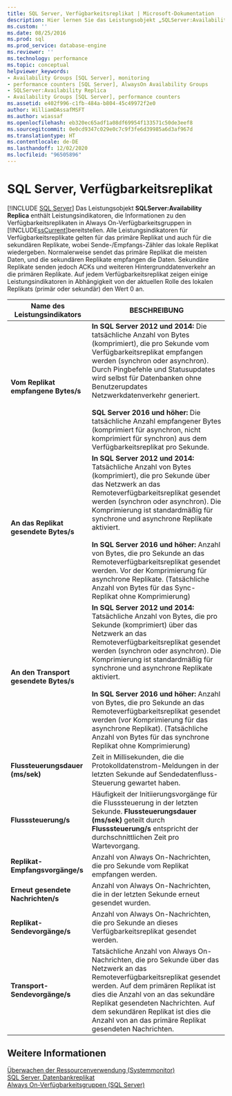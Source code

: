 ```yaml
---
title: SQL Server, Verfügbarkeitsreplikat | Microsoft-Dokumentation
description: Hier lernen Sie das Leistungsobjekt „SQLServer:Availability Replica“ kennen, das Leistungsindikatoren zu Verfügbarkeitsreplikaten in Always On-Verfügbarkeitsgruppen enthält.
ms.custom: ''
ms.date: 08/25/2016
ms.prod: sql
ms.prod_service: database-engine
ms.reviewer: ''
ms.technology: performance
ms.topic: conceptual
helpviewer_keywords:
- Availability Groups [SQL Server], monitoring
- performance counters [SQL Server], AlwaysOn Availability Groups
- SQLServer:Availability Replica
- Availability Groups [SQL Server], performance counters
ms.assetid: e402f996-c1fb-484a-b804-45c49972f2e0
author: WilliamDAssafMSFT
ms.author: wiassaf
ms.openlocfilehash: eb320ec65adf1a08df69954f133571c50de3eef8
ms.sourcegitcommit: 0e0cd9347c029e0c7c9f3fe6d39985a6d3af967d
ms.translationtype: HT
ms.contentlocale: de-DE
ms.lasthandoff: 12/02/2020
ms.locfileid: "96505896"
---
```

# <a name="sql-server-availability-replica"></a>SQL Server, Verfügbarkeitsreplikat

 [!INCLUDE [SQL Server](../../includes/applies-to-version/sqlserver.md)]
  Das Leistungsobjekt **SQLServer:Availability Replica** enthält Leistungsindikatoren, die Informationen zu den Verfügbarkeitsreplikaten in Always On-Verfügbarkeitsgruppen in [!INCLUDE[ssCurrent](../../includes/sscurrent-md.md)]bereitstellen. Alle Leistungsindikatoren für Verfügbarkeitsreplikate gelten für das primäre Replikat und auch für die sekundären Replikate, wobei Sende-/Empfangs-Zähler das lokale Replikat wiedergeben. Normalerweise sendet das primäre Replikat die meisten Daten, und die sekundären Replikate empfangen die Daten. Sekundäre Replikate senden jedoch ACKs und weiteren Hintergrunddatenverkehr an die primären Replikate. Auf jedem Verfügbarkeitsreplikat zeigen einige Leistungsindikatoren in Abhängigkeit von der aktuellen Rolle des lokalen Replikats (primär oder sekundär) den Wert 0 an.  
  
|Name des Leistungsindikators|BESCHREIBUNG|  
|------------------|-----------------|  
|**Vom Replikat empfangene Bytes/s**|**In SQL Server 2012 und 2014:** Die tatsächliche Anzahl von Bytes (komprimiert), die pro Sekunde vom Verfügbarkeitsreplikat empfangen werden (synchron oder asynchron). Durch Pingbefehle und Statusupdates wird selbst für Datenbanken ohne Benutzerupdates Netzwerkdatenverkehr generiert. <BR/> <BR/> **SQL Server 2016 und höher:** Die tatsächliche Anzahl empfangener Bytes (komprimiert für asynchron, nicht komprimiert für synchron) aus dem Verfügbarkeitsreplikat pro Sekunde.|  
|**An das Replikat gesendete Bytes/s**|**In SQL Server 2012 und 2014:** Tatsächliche Anzahl von Bytes (komprimiert), die pro Sekunde über das Netzwerk an das Remoteverfügbarkeitsreplikat gesendet werden (synchron oder asynchron). Die Komprimierung ist standardmäßig für synchrone und asynchrone Replikate aktiviert. <BR/> <BR/> **In SQL Server 2016 und höher:** Anzahl von Bytes, die pro Sekunde an das Remoteverfügbarkeitsreplikat gesendet werden. Vor der Komprimierung für asynchrone Replikate. (Tatsächliche Anzahl von Bytes für das Sync-Replikat ohne Komprimierung)|  
|**An den Transport gesendete Bytes/s**|**In SQL Server 2012 und 2014:** Tatsächliche Anzahl von Bytes, die pro Sekunde (komprimiert) über das Netzwerk an das Remoteverfügbarkeitsreplikat gesendet werden (synchron oder asynchron). Die Komprimierung ist standardmäßig für synchrone und asynchrone Replikate aktiviert. <BR/> <BR/> **In SQL Server 2016 und höher:** Anzahl von Bytes, die pro Sekunde an das Remoteverfügbarkeitsreplikat gesendet werden (vor Komprimierung für das asynchrone Replikat). (Tatsächliche Anzahl von Bytes für das synchrone Replikat ohne Komprimierung)|  
|**Flussteuerungsdauer (ms/sek)**|Zeit in Millisekunden, die die Protokolldatenstrom-Meldungen in der letzten Sekunde auf Sendedatenfluss-Steuerung gewartet haben.|  
|**Flusssteuerung/s**|Häufigkeit der Initiierungsvorgänge für die Flusssteuerung in der letzten Sekunde. **Flussteuerungsdauer (ms/sek)** geteilt durch **Flusssteuerung/s** entspricht der durchschnittlichen Zeit pro Wartevorgang.|  
|**Replikat-Empfangsvorgänge/s**|Anzahl von Always On-Nachrichten, die pro Sekunde vom Replikat empfangen werden.|  
|**Erneut gesendete Nachrichten/s**|Anzahl von Always On-Nachrichten, die in der letzten Sekunde erneut gesendet wurden.|  
|**Replikat-Sendevorgänge/s**|Anzahl von Always On-Nachrichten, die pro Sekunde an dieses Verfügbarkeitsreplikat gesendet werden.|  
|**Transport-Sendevorgänge/s**|Tatsächliche Anzahl von Always On-Nachrichten, die pro Sekunde über das Netzwerk an das Remoteverfügbarkeitsreplikat gesendet werden. Auf dem primären Replikat ist dies die Anzahl von an das sekundäre Replikat gesendeten Nachrichten. Auf dem sekundären Replikat ist dies die Anzahl von an das primäre Replikat gesendeten Nachrichten.|  
  
## <a name="see-also"></a>Weitere Informationen 
 
 [Überwachen der Ressourcenverwendung &#40;Systemmonitor&#41;](../../relational-databases/performance-monitor/monitor-resource-usage-system-monitor.md)   
 [SQL Server, Datenbankreplikat](../../relational-databases/performance-monitor/sql-server-database-replica.md)   
 [Always On-Verfügbarkeitsgruppen (SQL Server)](../../database-engine/availability-groups/windows/always-on-availability-groups-sql-server.md)  
  
  
